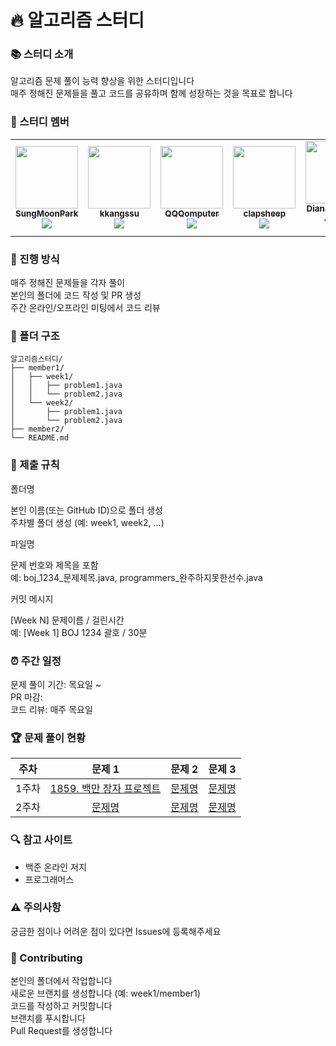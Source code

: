 # 🔥 알고리즘 스터디
### 📚 스터디 소개

알고리즘 문제 풀이 능력 향상을 위한 스터디입니다<br>
매주 정해진 문제들을 풀고 코드를 공유하며 함께 성장하는 것을 목표로 합니다

### 👥 스터디 멤버
<table>
  <tr>
    <td align="center"><a href="https://github.com/SungMoonPark"><img src="https://github.com/SungMoonPark.png" width="100px;" alt=""/><br />
      <sub><b>SungMoonPark</b></sub></a><br />
      <a href="https://github.com/SungMoonPark"><img src="https://img.shields.io/badge/GitHub-181717?style=flat&logo=github&logoColor=white"/></a></td>
    <td align="center"><a href="https://github.com/kkangssu"><img src="https://github.com/kkangssu.png" width="100px;" alt=""/><br />
      <sub><b>kkangssu</b></sub></a><br />
      <a href="https://github.com/kkangssu"><img src="https://img.shields.io/badge/GitHub-181717?style=flat&logo=github&logoColor=white"/></a></td>
    <td align="center"><a href="https://github.com/QQQomputer"><img src="https://github.com/QQQomputer.png" width="100px;" alt=""/><br />
      <sub><b>QQQomputer</b></sub></a><br />
      <a href="https://github.com/QQQomputer"><img src="https://img.shields.io/badge/GitHub-181717?style=flat&logo=github&logoColor=white"/></a></td>
    <td align="center"><a href="https://github.com/clapsheep"><img src="https://github.com/clapsheep.png" width="100px;" alt=""/><br />
      <sub><b>clapsheep</b></sub></a><br />
      <a href="https://github.com/clapsheep"><img src="https://img.shields.io/badge/GitHub-181717?style=flat&logo=github&logoColor=white"/></a></td>
    <td align="center"><a href="https://github.com/EliteZer0"><img src="https://github.com/EliteZer0.png" width="100px;" alt=""/><br />
      <sub><b>Diana Yeyoung Jeong</b></sub></a><br />
      <a href="https://github.com/EliteZer0"><img src="https://img.shields.io/badge/GitHub-181717?style=flat&logo=github&logoColor=white"/></a></td>
    <td align="center"><a href="https://github.com/rpeowiqu"><img src="https://github.com/rpeowiqu.png" width="100px;" alt=""/><br />
      <sub><b>JaeSeoHan</b></sub></a><br />
      <a href="https://github.com/rpeowiqu"><img src="https://img.shields.io/badge/GitHub-181717?style=flat&logo=github&logoColor=white"/></a></td>
  </tr>
</table>

### 📅 진행 방식

매주 정해진 문제들을 각자 풀이<br>
본인의 폴더에 코드 작성 및 PR 생성<br>
주간 온라인/오프라인 미팅에서 코드 리뷰

### 📁 폴더 구조
```
알고리즘스터디/
├── member1/
│   ├── week1/
│   │   ├── problem1.java
│   │   └── problem2.java
│   └── week2/
│       ├── problem1.java
│       └── problem2.java
├── member2/
└── README.md
```

### 📌 제출 규칙

폴더명

본인 이름(또는 GitHub ID)으로 폴더 생성<br>
주차별 폴더 생성 (예: week1, week2, ...)


파일명

문제 번호와 제목을 포함<br>
예: boj_1234_문제제목.java, programmers_완주하지못한선수.java


커밋 메시지

[Week N] 문제이름 / 걸린시간<br>
예: [Week 1] BOJ 1234 괄호 / 30분



### ⏰ 주간 일정

문제 풀이 기간: 목요일 ~ <br>
PR 마감:<br>
코드 리뷰: 매주 목요일<br>

### 🏆 문제 풀이 현황
주차 | 문제 1 | 문제 2 | 문제 3
:---: | :---: | :---: | :---:
1주차 | <a href="https://swexpertacademy.com/main/code/problem/problemDetail.do?contestProbId=AV5LrsUaDxcDFAXc&">1859. 백만 장자 프로젝트</a> | [문제명](문제링크) | [문제명](문제링크)
2주차 | [문제명](문제링크) | [문제명](문제링크) | [문제명](문제링크)

### 🔍 참고 사이트

- 백준 온라인 저지
- 프로그래머스

### ⚠️ 주의사항

궁금한 점이나 어려운 점이 있다면 Issues에 등록해주세요

### 🤝 Contributing

본인의 폴더에서 작업합니다<br>
새로운 브랜치를 생성합니다 (예: week1/member1)<br>
코드를 작성하고 커밋합니다<br>
브랜치를 푸시합니다<br>
Pull Request를 생성합니다
